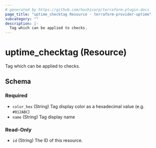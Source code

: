 ```yaml
---
# generated by https://github.com/hashicorp/terraform-plugin-docs
page_title: "uptime_checktag Resource - terraform-provider-uptime"
subcategory: ""
description: |-
  Tag which can be applied to checks.
---
```


# uptime_checktag (Resource)

Tag which can be applied to checks.



<!-- schema generated by tfplugindocs -->
## Schema

### Required

- `color_hex` (String) Tag display color as a hexadecimal value (e.g. `#012ABC`)
- `name` (String) Tag display name

### Read-Only

- `id` (String) The ID of this resource.


